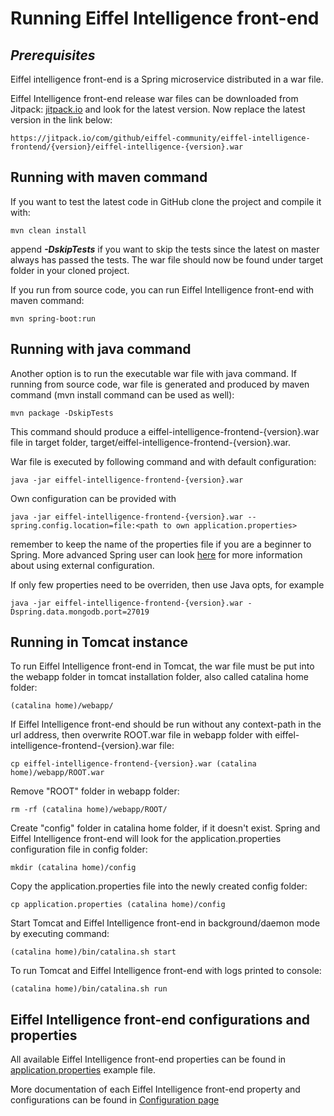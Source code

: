 # Running Eiffel Intelligence front-end

## _Prerequisites_

Eiffel intelligence front-end is a Spring microservice distributed in a war file.

Eiffel Intelligence front-end release war files can be downloaded from Jitpack:
[jitpack.io](https://jitpack.io/#eiffel-community/eiffel-intelligence-frontend) and look for the
latest version. Now replace the latest version in the link below:

    https://jitpack.io/com/github/eiffel-community/eiffel-intelligence-frontend/{version}/eiffel-intelligence-{version}.war

## Running with maven command

If you want to test the latest code in GitHub clone the project and compile it
with:

    mvn clean install

append **_-DskipTests_** if you want to skip the tests since the latest on
master always has passed the tests. The war file should now be found under
target folder in your cloned project.

If you run from source code, you can run Eiffel Intelligence front-end with maven command:

    mvn spring-boot:run

## Running with java command

Another option is to run the executable war file with java command.
If running from source code, war file is generated and produced by maven 
command (mvn install command can be used as well):

    mvn package -DskipTests

This command should produce a eiffel-intelligence-frontend-{version}.war file 
in target folder, target/eiffel-intelligence-frontend-{version}.war.

War file is executed by following command and with default configuration:

    java -jar eiffel-intelligence-frontend-{version}.war

Own configuration can be provided with

    java -jar eiffel-intelligence-frontend-{version}.war --spring.config.location=file:<path to own application.properties>

remember to keep the name of the properties file if you are a beginner to
Spring. More advanced Spring user can look [here](https://docs.spring.io/spring-boot/docs/current/reference/html/boot-features-external-config.html)
for more information about using external configuration.

If only few properties need to be overriden, then use Java opts, for example

    java -jar eiffel-intelligence-frontend-{version}.war -Dspring.data.mongodb.port=27019


## Running in Tomcat instance

To run Eiffel Intelligence front-end in Tomcat, the war file must be put 
into the webapp folder in tomcat installation folder, also called catalina home folder:

    (catalina home)/webapp/

If Eiffel Intelligence front-end should be run without any context-path in the 
url address, then overwrite ROOT.war file in webapp folder with eiffel-intelligence-frontend-{version}.war file:

    cp eiffel-intelligence-frontend-{version}.war (catalina home)/webapp/ROOT.war

Remove "ROOT" folder in webapp folder:

    rm -rf (catalina home)/webapp/ROOT/

Create "config" folder in catalina home folder, if it doesn't exist. Spring and 
Eiffel Intelligence front-end will look for the application.properties configuration file in config folder:

    mkdir (catalina home)/config

Copy the application.properties file into the newly created config folder:
    
    cp application.properties (catalina home)/config

Start Tomcat and Eiffel Intelligence front-end in background/daemon mode by executing command:

    (catalina home)/bin/catalina.sh start

To run Tomcat and Eiffel Intelligence front-end with logs printed to console:
    
    (catalina home)/bin/catalina.sh run

## Eiffel Intelligence front-end configurations and properties

All available Eiffel Intelligence front-end properties can be found in 
[application.properties](../src/main/resources/application.properties) example file.

More documentation of each Eiffel Intelligence front-end property and configurations 
can be found in [Configuration page](configuration.md)
